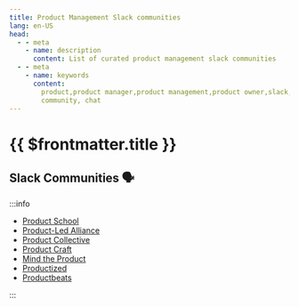 ```yaml
---
title: Product Management Slack communities
lang: en-US
head:
  - - meta
    - name: description
      content: List of curated product management slack communities
  - - meta
    - name: keywords
      content:
        product,product manager,product management,product owner,slack,
        community, chat
---
```


# {{ $frontmatter.title }}

## Slack Communities :speaking_head:

:::info

- [Product School](https://product-school.slack.com/signup#/domain-signup)
- [Product-Led Alliance](https://productled.slack.com/join/shared_invite/zt-yq3ihg5t-VR1Hz_O03iuMT~voWIj3NQ#/shared-invite/email)
- [Product Collective](https://productcollective.slack.com/join/shared_invite/zt-11y67o66d-2kIDpfvYI0jcYfIIR~vWjQ#/shared-invite/email)
- [Product Craft](https://productcraftworkspace.slack.com/join/shared_invite/zt-e4ww96sh-d2vXdDpeJ3PvDuK68l8aUA#/shared-invite/email)
- [Mind the Product](https://mindtheproduct.slack.com/join/shared_invite/zt-4h9mzsyr-SvSggVTaY59DtPSxk5KH8w#/shared-invite/email)
- [Productized](https://productizeandscale.com/join/)
- [Productbeats](https://productbeats.com/home) 

:::
